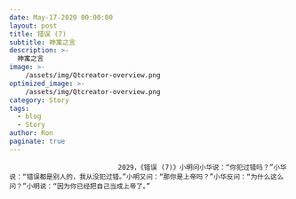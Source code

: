 ```yaml
---
date: May-17-2020 00:00:00
layout: post
title: 错误 (7)
subtitle: 神寓之言
description: >-
  神寓之言
image: >-
    /assets/img/Qtcreator-overview.png
optimized_image: >-
    /assets/img/Qtcreator-overview.png
category: Story
tags:
  - blog
  - Story
author: Ron
paginate: true
---
```


							　　2029，《错误 (7)》小明问小华说：“你犯过错吗？”小华说：“错误都是别人的，我从没犯过错。”小明又问：“那你是上帝吗？”小华反问：“为什么这么问？”小明说：“因为你已经把自己当成上帝了。”
							
							
						
